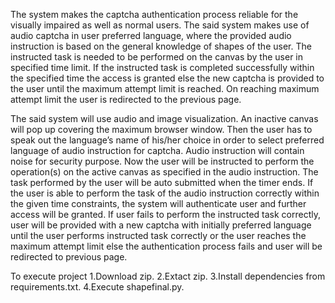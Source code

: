 The system makes the captcha authentication process reliable for the
visually impaired as well as normal users. The said system makes use of
audio captcha in user preferred language, where the provided audio
instruction is based on the general knowledge of shapes of the user. The
instructed task is needed to be performed on the canvas by the user in
specified time limit. If the instructed task is completed successfully within
the specified time the access is granted else the new captcha is provided
to the user until the maximum attempt limit is reached. On reaching
maximum attempt limit the user is redirected to the previous page.

The said system will use audio and image visualization. An inactive canvas
will pop up covering the maximum browser window. Then the user has to speak
out the language’s name of his/her choice in order to select preferred language of
audio instruction for captcha. Audio instruction will contain noise for security
purpose. Now the user will be instructed to perform the operation(s) on the
active canvas as specified in the audio instruction. The task performed by the user
will be auto submitted when the timer ends. If the user is able to perform the task
of the audio instruction correctly within the given time constraints, the system
will authenticate user and further access will be granted. If user fails to perform
the instructed task correctly, user will be provided with a new captcha with
initially preferred language until the user performs instructed task correctly or the
user reaches the maximum attempt limit else the authentication process fails and
user will be redirected to previous page.

To execute project
1.Download zip. 
2.Extact zip. 
3.Install dependencies from requirements.txt.
4.Execute shapefinal.py.
